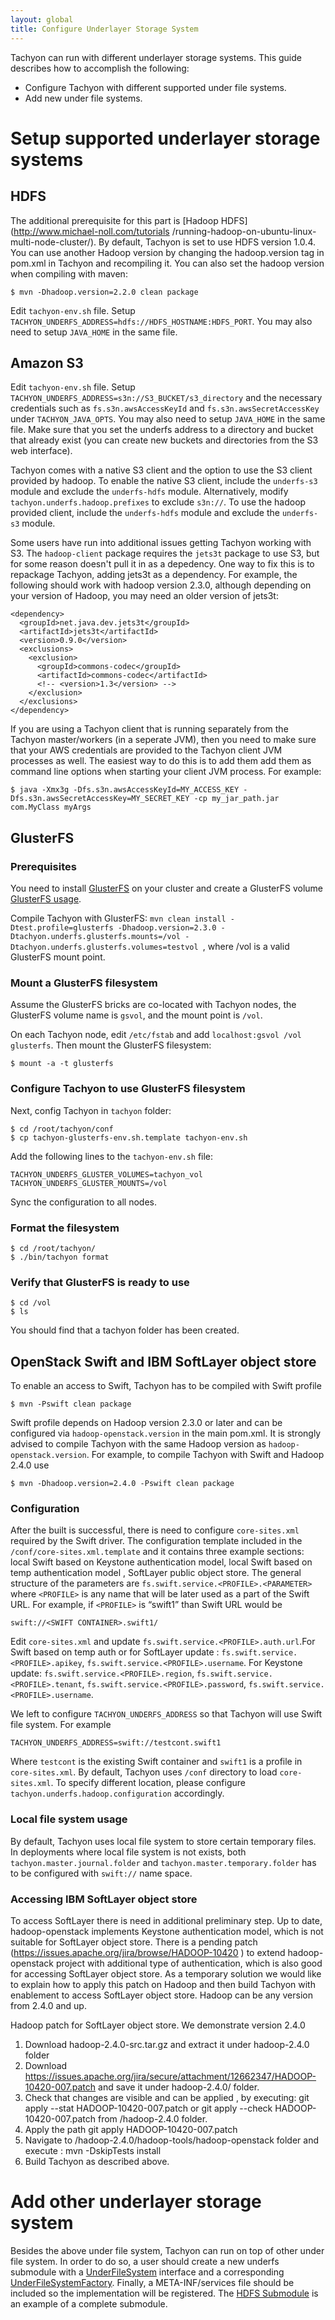 ```yaml
---
layout: global
title: Configure Underlayer Storage System
---
```


Tachyon can run with different underlayer storage systems. This guide describes how to accomplish
the following:

-   Configure Tachyon with different supported under file systems.
-   Add new under file systems.

# Setup supported underlayer storage systems

## HDFS

The additional prerequisite for this part is [Hadoop HDFS](http://www.michael-noll.com/tutorials
/running-hadoop-on-ubuntu-linux-multi-node-cluster/). By default, Tachyon is set to use HDFS version
1.0.4. You can use another Hadoop version by changing the hadoop.version tag in pom.xml in Tachyon
and recompiling it. You can also set the hadoop version when compiling with maven:

    $ mvn -Dhadoop.version=2.2.0 clean package

Edit `tachyon-env.sh` file. Setup `TACHYON_UNDERFS_ADDRESS=hdfs://HDFS_HOSTNAME:HDFS_PORT`. You may
also need to setup `JAVA_HOME` in the same file.

## Amazon S3

Edit `tachyon-env.sh` file. Setup `TACHYON_UNDERFS_ADDRESS=s3n://S3_BUCKET/s3_directory` and the
necessary credentials such as `fs.s3n.awsAccessKeyId` and `fs.s3n.awsSecretAccessKey` under
`TACHYON_JAVA_OPTS`. You may also need to setup `JAVA_HOME` in the same file. Make sure that you set
the underfs address to a directory and bucket that already exist (you can create new buckets and
directories from the S3 web interface).

Tachyon comes with a native S3 client and the option to use the S3 client provided by hadoop. To
enable the native S3 client, include the `underfs-s3` module and exclude the `underfs-hdfs` module.
Alternatively, modify `tachyon.underfs.hadoop.prefixes` to exclude `s3n://`. To use the hadoop
provided client, include the `underfs-hdfs` module and exclude the `underfs-s3` module.

Some users have run into additional issues getting Tachyon working with S3. The `hadoop-client`
package requires the `jets3t` package to use S3, but for some reason doesn't pull it in as a
depedency. One way to fix this is to repackage Tachyon, adding jets3t as a dependency. For example,
the following should work with hadoop version 2.3.0, although depending on your version of Hadoop,
you may need an older version of jets3t:

    <dependency>
      <groupId>net.java.dev.jets3t</groupId>
      <artifactId>jets3t</artifactId>
      <version>0.9.0</version>
      <exclusions>
        <exclusion>
          <groupId>commons-codec</groupId>
          <artifactId>commons-codec</artifactId>
          <!-- <version>1.3</version> -->
        </exclusion>
      </exclusions>
    </dependency>

If you are using a Tachyon client that is running separately from the Tachyon master/workers (in a
seperate JVM), then you need to make sure that your AWS credentials are provided to the Tachyon
client JVM processes as well. The easiest way to do this is to add them add them as command line
options when starting your client JVM process. For example:

```
$ java -Xmx3g -Dfs.s3n.awsAccessKeyId=MY_ACCESS_KEY -Dfs.s3n.awsSecretAccessKey=MY_SECRET_KEY -cp my_jar_path.jar com.MyClass myArgs
```

## GlusterFS

### Prerequisites

You need to install [GlusterFS](http://www.gluster.org) on your cluster and create a GlusterFS
volume [GlusterFS usage](http://www.gluster.org/community/documentation/index.php/QuickStart).

Compile Tachyon with GlusterFS: `mvn clean install -Dtest.profile=glusterfs -Dhadoop.version=2.3.0
-Dtachyon.underfs.glusterfs.mounts=/vol -Dtachyon.underfs.glusterfs.volumes=testvol `, where /vol is
a valid GlusterFS mount point.

### Mount a GlusterFS filesystem

Assume the GlusterFS bricks are co-located with Tachyon nodes, the GlusterFS volume name is `gsvol`,
and the mount point is `/vol`.

On each Tachyon node, edit `/etc/fstab` and add `localhost:gsvol /vol glusterfs`. Then mount the
GlusterFS filesystem:

    $ mount -a -t glusterfs

### Configure Tachyon to use GlusterFS filesystem

Next, config Tachyon in `tachyon` folder:

    $ cd /root/tachyon/conf
    $ cp tachyon-glusterfs-env.sh.template tachyon-env.sh

Add the following lines to the `tachyon-env.sh` file:

    TACHYON_UNDERFS_GLUSTER_VOLUMES=tachyon_vol
    TACHYON_UNDERFS_GLUSTER_MOUNTS=/vol

Sync the configuration to all nodes.

### Format the filesystem

    $ cd /root/tachyon/
    $ ./bin/tachyon format

### Verify that GlusterFS is ready to use

    $ cd /vol
    $ ls

You should find that a tachyon folder has been created.


## OpenStack Swift and IBM SoftLayer object store

To enable an access to Swift, Tachyon has to be compiled with Swift profile

    $ mvn -Pswift clean package

Swift profile depends on Hadoop version 2.3.0 or later and can be configured via  `hadoop-openstack.version`  in the main pom.xml. It is strongly advised  to compile Tachyon with  the same Hadoop version as  `hadoop-openstack.version`.  For example, to compile Tachyon with Swift and Hadoop 2.4.0 use 

    $ mvn -Dhadoop.version=2.4.0 -Pswift clean package

### Configuration

After the built is successful, there is  need to configure `core-sites.xml` required by the Swift driver. The configuration template included in the 
`/conf/core-sites.xml.template` and it  contains three example  sections: local Swift based on Keystone authentication model, local Swift based on temp authentication model , SoftLayer public object store. 
The general structure of the parameters are `fs.swift.service.<PROFILE>.<PARAMETER>` where `<PROFILE>` is any name that will be later used as a part of the  Swift URL. For example, if `<PROFILE>` is “swift1” than Swift URL would be 

    swift://<SWIFT CONTAINER>.swift1/ 

Edit `core-sites.xml` and update `fs.swift.service.<PROFILE>.auth.url`.For Swift based on temp auth or for SoftLayer update : `fs.swift.service.<PROFILE>.apikey`, `fs.swift.service.<PROFILE>.username`. For Keystone update: `fs.swift.service.<PROFILE>.region`, `fs.swift.service.<PROFILE>.tenant`, `fs.swift.service.<PROFILE>.password`,  `fs.swift.service.<PROFILE>.username`.

We left to configure `TACHYON_UNDERFS_ADDRESS`  so that Tachyon will use Swift file system. For example

    TACHYON_UNDERFS_ADDRESS=swift://testcont.swift1 

Where `testcont` is the existing Swift container and `swift1` is a profile in `core-sites.xml`.
By default, Tachyon uses `/conf` directory to load `core-sites.xml`.  To specify different location, please configure `tachyon.underfs.hadoop.configuration` accordingly.

### Local file system usage

By default, Tachyon uses local file system to store certain temporary files. In deployments where local file system is not exists, both  `tachyon.master.journal.folder` and `tachyon.master.temporary.folder` has to be configured with `swift://` name space.

### Accessing IBM SoftLayer object store

To access SoftLayer there is need in additional preliminary step. Up to date, hadoop-openstack implements Keystone authentication model, which is not suitable for SoftLayer object store.  There is a pending patch (https://issues.apache.org/jira/browse/HADOOP-10420 ) to extend hadoop-openstack project with additional type of authentication, which is also good for accessing SoftLayer object store.  As a temporary solution we would like to explain how to apply this patch on Hadoop and then build Tachyon with enablement to access SoftLayer object store. Hadoop can be any version from 2.4.0 and up.

Hadoop patch for SoftLayer object store. We demonstrate version 2.4.0
1.	Download hadoop-2.4.0-src.tar.gz and extract it under hadoop-2.4.0 folder
2.	Download  https://issues.apache.org/jira/secure/attachment/12662347/HADOOP-10420-007.patch and save it under hadoop-2.4.0/ folder. 
3.	Check that changes are visible and can be applied , by executing: git apply --stat HADOOP-10420-007.patch or git apply --check HADOOP-10420-007.patch from /hadoop-2.4.0 folder.
4.	Apply the path git apply HADOOP-10420-007.patch
5.	Navigate to /hadoop-2.4.0/hadoop-tools/hadoop-openstack folder and execute : mvn -DskipTests install
6.	Build Tachyon as described above.
 

# Add other underlayer storage system

Besides the above under file system, Tachyon can run on top of other under file system. In order
to do so, a user should create a new underfs submodule with a
[UnderFileSystem](https://github.com/amplab/tachyon/blob/master/core/src/main/java/tachyon/underfs/UnderFileSystem.java)
interface and a corresponding
[UnderFileSystemFactory](https://github.com/amplab/tachyon/blob/master/core/src/main/java/tachyon/underfs/UnderFileSystemFactory.java).
Finally, a META-INF/services file should be included so the implementation will be registered. The
[HDFS Submodule](https://github.com/amplab/tachyon/tree/underfs/hdfs) is an example of a complete submodule.
